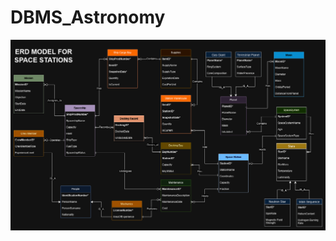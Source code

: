 # DBMS_Astronomy
![alt text](https://github.com/friz666/DBMS_Astronomy/blob/main/DatabaseERD.png?raw=true)
